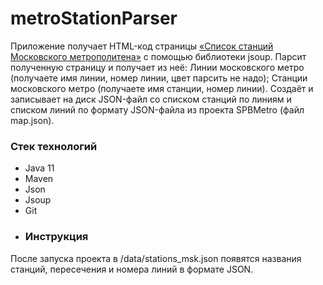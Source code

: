 # metroStationParser
Приложение получает HTML-код страницы [«Список станций Московского метрополитена»](https://www.moscowmap.ru/metro.html#lines) с помощью библиотеки jsoup. Парсит полученную страницу и получает из неё: Линии московского метро (получаете имя линии, номер линии, цвет парсить не надо); Станции московского метро (получаете имя станции, номер линии). Создаёт и записывает на диск JSON-файл со списком станций по линиям и списком линий по формату JSON-файла из проекта SPBMetro (файл map.json).
### Стек технологий
- Java 11
- Maven
- Json
- Jsoup
- Git
- ### Инструкция
После запуска проекта в /data/stations_msk.json появятся названия станций, пересечения и номера линий в формате JSON.
